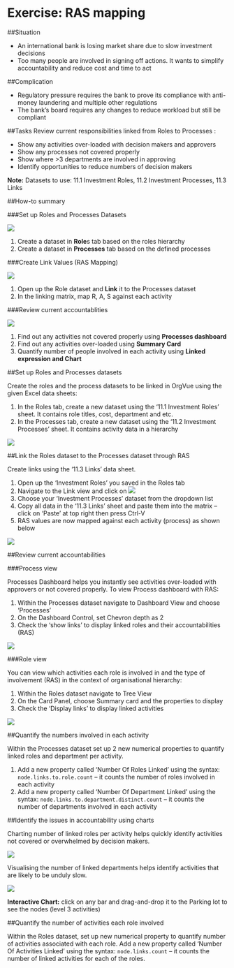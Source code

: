 # Exercise: RAS mapping

##Situation

* An international bank is losing market share due to slow investment decisions
* Too many people are involved in signing off actions. It wants to simplify accountability and reduce cost and time to act

##Complication

* Regulatory pressure requires the bank to prove its compliance with anti-money laundering and multiple other regulations
* The bank’s board requires any changes to reduce workload but still be compliant

##Tasks
Review current responsibilities linked from Roles to Processes :
* Show any activities over-loaded with decision makers and approvers
* Show any processes not covered properly
* Show where >3 departments are involved in approving
* Identify opportunities to reduce numbers of decision makers

**Note:** Datasets to use: 11.1 Investment Roles, 11.2 Investment Processes, 11.3 Links

##How-to summary

###Set up Roles and Processes Datasets

![](4A-011.rollsprocesses.png)

1. Create a dataset in **Role**s tab based on the roles hierarchy
2. Create a dataset in **Processes** tab based on the defined processes

###Create Link Values (RAS Mapping)

![](4A-012.createlinkvalues.png)

1. Open up the Role dataset and **Link** it to the Processes dataset
2. In the linking matrix, map R, A, S against each activity

###Review current accountablities

![](4A-013.reviewaccountabilities.png)

1. Find out any activities not covered properly using **Processes dashboard**
2. Find out any activities over-loaded using **Summary Card**
3. Quantify number of people involved in each activity using **Linked expression and Chart**

##Set up Roles and Processes datasets

Create the roles and the process datasets to be linked in OrgVue using the given Excel data sheets:

1. In the Roles tab, create a new dataset using the ‘11.1 Investment Roles’ sheet. It contains role titles, cost, department and etc.
2. In the Processes tab, create a new dataset using the ‘11.2 Investment Processes’ sheet. It contains activity data in a hierarchy

![](4A-014.rolesprocessesdatasets.png)

##Link the Roles dataset to the Processes dataset through RAS


Create links using the ‘11.3 Links’ data sheet. 

1. Open up the ‘Investment Roles’ you saved in the Roles tab
2. Navigate to the Link view and click on    ![](4A-016.linkicon.png)        
3. Choose your ‘Investment Processes’ dataset from the dropdown list
4. Copy all data in the ‘11.3 Links’ sheet and paste them into the matrix – click on ‘Paste’ at top right then press Ctrl-V
5. RAS values are now mapped against each activity (process) as shown below

![](4A-015.RASlink.png)

##Review current accountabilities

###Process view

Processes Dashboard helps you instantly see activities over-loaded with approvers or not covered properly. To view Process dashboard with RAS:

1. Within the Processes dataset navigate to Dashboard View and choose ‘Processes’
2. On the Dashboard Control, set Chevron depth as 2
3. Check the ‘show links’ to display linked roles and their accountabilities (RAS)

![](4A-017.processviewaccountablities.png)

###Role view

You can view which activities each role is involved in and the type of involvement (RAS) in the context of organisational hierarchy:

1. Within the Roles dataset navigate to Tree View 
2. On the Card Panel, choose Summary card and the properties to display
3. Check the ‘Display links’ to display linked activities

![](4A-018.roleviewaccountablities.png)

##Quantify the numbers involved in each activity 

Within the Processes dataset set up 2 new numerical properties to quantify linked roles and department per activity.

1. Add a new property called ‘Number Of Roles Linked’ using the syntax: `node.links.to.role.count` – it counts the number of roles involved in each activity
2. Add a new property called ‘Number Of Department Linked’ using the syntax: `node.links.to.department.distinct.count` – it counts the number of departments involved in each activity

##Identify the issues in accountability using charts

Charting number of linked roles per activity helps quickly identify activities not covered or overwhelmed by decision makers.

![](4A-020.identifyissues.png)

Visualising the number of linked departments helps identify activities that are likely to be unduly slow.

![](4A-021.identifyissues2.png)

**Interactive Chart:** click on any bar and drag-and-drop it to the Parking lot to see the nodes (level 3 activities) 

##Quantify the number of activities each role involved

Within the Roles dataset, set up new numerical property to quantify number of activities associated with each role. Add a new property called ‘Number Of Activities Linked’ using the syntax: ```node.links.count``` – it counts the number of linked activities for each of the roles.



